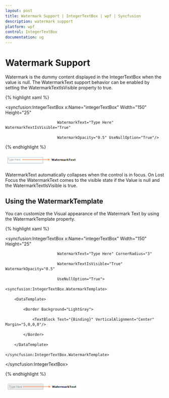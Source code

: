 ```yaml
---
layout: post
title: Watermark Support | IntegerTextBox | wpf | Syncfusion
description: watermark support
platform: wpf
control: IntegerTextBox 
documentation: ug
---
```


# Watermark Support

Watermark is the dummy content displayed in the IntegerTextBox when the value is null. The WatermarkText support behavior can be enabled by setting the WatermarkTextIsVisible property to true.

{% highlight xaml %}



<syncfusion:IntegerTextBox x:Name="integerTextBox" Width="150" Height="25" 

                           WatermarkText="Type Here" WatermarkTextIsVisible="True" 

                           WatermarkOpacity="0.5" UseNullOption="True"/>

{% endhighlight %}

![](Watermark-Support_images/Watermark-Support_img1.png)



WatermarkText automatically collapses when the control is in focus. On Lost Focus the WatermarkText comes to the visible state if the Value is null and the WatermarkTextIsVisible is true.

## Using the WatermarkTemplate

You can customize the Visual appearance of the Watermark Text by using the WatermarkTemplate property.

{% highlight xaml %}



<syncfusion:IntegerTextBox x:Name="integerTextBox" Width="150" Height="25"

                           WatermarkText="Type Here" CornerRadius="3" 

                           WatermarkTextIsVisible="True" WatermarkOpacity="0.5" 

                           UseNullOption="True">

    <syncfusion:IntegerTextBox.WatermarkTemplate>

        <DataTemplate>

            <Border Background="LightGray">

                <TextBlock Text="{Binding}" VerticalAlignment="Center" Margin="5,0,0,0"/>

            </Border>

        </DataTemplate>

    </syncfusion:IntegerTextBox.WatermarkTemplate>

</syncfusion:IntegerTextBox>

{% endhighlight %}

![](Watermark-Support_images/Watermark-Support_img2.png)



